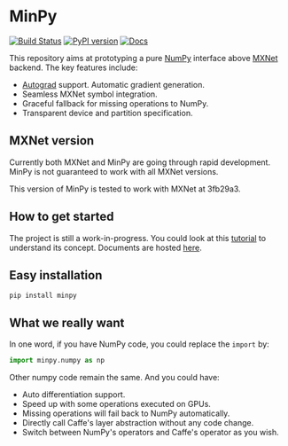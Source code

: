 # MinPy

[![Build Status](https://travis-ci.org/dmlc/minpy.svg?branch=master)](https://travis-ci.org/dmlc/minpy)
[![PyPI version](https://badge.fury.io/py/minpy.svg)](https://badge.fury.io/py/minpy)
[![Docs](https://readthedocs.org/projects/minpy/badge/?version=latest)](https://minpy.readthedocs.io/en/latest/)

This repository aims at prototyping a pure [NumPy](http://www.numpy.org/) interface above [MXNet](https://github.com/dmlc/mxnet) backend. The key features include:

* [Autograd](https://github.com/HIPS/autograd) support. Automatic gradient generation.
* Seamless MXNet symbol integration.
* Graceful fallback for missing operations to NumPy.
* Transparent device and partition specification.

## MXNet version

Currently both MXNet and MinPy are going through rapid development. MinPy is not guaranteed to work with all MXNet versions.

This version of MinPy is tested to work with MXNet at 3fb29a3.

## How to get started

The project is still a work-in-progress. You could look at this [tutorial](https://github.com/dmlc/minpy/blob/master/examples/demo/minpy_tutorial.ipynb) to understand its concept. Documents are hosted [here](https://minpy.readthedocs.io/en/latest/).

## Easy installation

```
pip install minpy
```

## What we really want

In one word, if you have NumPy code, you could replace the `import` by:

```python
import minpy.numpy as np
```

Other numpy code remain the same. And you could have:
* Auto differentiation support.
* Speed up with some operations executed on GPUs.
* Missing operations will fail back to NumPy automatically.
* Directly call Caffe's layer abstraction without any code change.
* Switch between NumPy's operators and Caffe's operator as you wish.
